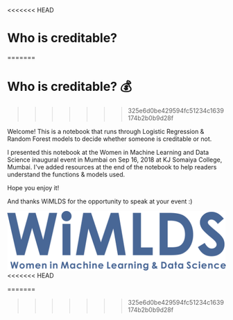 <<<<<<< HEAD
# Who is creditable?
=======
# Who is creditable? :moneybag:
>>>>>>> 325e6d0be429594fc51234c1639174b2b0b9d28f

Welcome! This is a notebook that runs through Logistic Regression & Random Forest models to decide whether someone is creditable or not. 

I presented this notebook at the Women in Machine Learning and Data Science inaugural event in Mumbai on Sep 16, 2018 at KJ Somaiya College, Mumbai. I've added resources at the end of the notebook to help readers understand the functions & models used. 

Hope you enjoy it!

And thanks WiMLDS for the opportunity to speak at your event :)

![WiMLDS Logo](/data/wimlds_img.jpg)
<<<<<<< HEAD


=======
>>>>>>> 325e6d0be429594fc51234c1639174b2b0b9d28f
